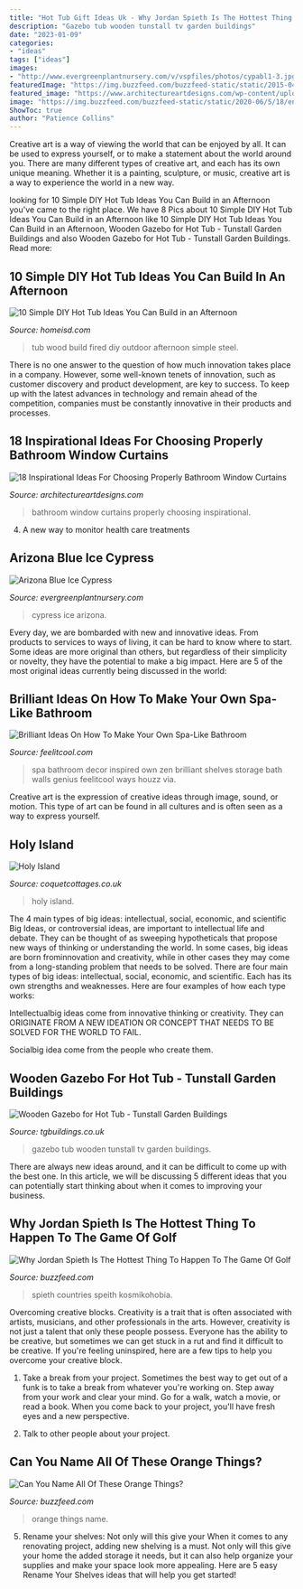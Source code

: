 ```yaml
---
title: "Hot Tub Gift Ideas Uk - Why Jordan Spieth Is The Hottest Thing To Happen To The Game Of Golf"
description: "Gazebo tub wooden tunstall tv garden buildings"
date: "2023-01-09"
categories:
- "ideas"
tags: ["ideas"]
images:
- "http://www.evergreenplantnursery.com/v/vspfiles/photos/cypabl1-3.jpg"
featuredImage: "https://img.buzzfeed.com/buzzfeed-static/static/2015-04/11/23/enhanced/webdr10/enhanced-11262-1428810463-2.jpg"
featured_image: "https://www.architectureartdesigns.com/wp-content/uploads/2017/05/9-23.jpg"
image: "https://img.buzzfeed.com/buzzfeed-static/static/2020-06/5/18/enhanced/64a46f743cf6/original-5262-1591381182-17.jpg?crop=1243:650;0,89%26downsize=1250:*"
ShowToc: true
author: "Patience Collins"
---
```



Creative art is a way of viewing the world that can be enjoyed by all. It can be used to express yourself, or to make a statement about the world around you. There are many different types of creative art, and each has its own unique meaning. Whether it is a painting, sculpture, or music, creative art is a way to experience the world in a new way.

	

		
looking for 10 Simple DIY Hot Tub Ideas You Can Build in an Afternoon you've came to the right place. We have 8 Pics about 10 Simple DIY Hot Tub Ideas You Can Build in an Afternoon like 10 Simple DIY Hot Tub Ideas You Can Build in an Afternoon, Wooden Gazebo for Hot Tub - Tunstall Garden Buildings and also Wooden Gazebo for Hot Tub - Tunstall Garden Buildings. Read more:
		
    
## 10 Simple DIY Hot Tub Ideas You Can Build In An Afternoon

<img loading=lazy src="https://homeisd.com/wp-content/uploads/2019/06/how-to-build-a-wood-fired-hot-tub-img-1.jpg" onerror="this.onerror=null;this.src='https://tse3.mm.bing.net/th?id=OIP.quC-iqzSe7gTcwdF_tH80QHaDt&amp;pid=15.1';" alt="10 Simple DIY Hot Tub Ideas You Can Build in an Afternoon">

_Source: homeisd.com_

>tub wood build fired diy outdoor afternoon simple steel. 

	

There is no one answer to the question of how much innovation takes place in a company. However, some well-known tenets of innovation, such as customer discovery and product development, are key to success. To keep up with the latest advances in technology and remain ahead of the competition, companies must be constantly innovative in their products and processes.

    
## 18 Inspirational Ideas For Choosing Properly Bathroom Window Curtains

<img loading=lazy src="https://www.architectureartdesigns.com/wp-content/uploads/2017/05/9-23.jpg" onerror="this.onerror=null;this.src='https://tse4.mm.bing.net/th?id=OIP.OH4tNAvSDC5YTN70-CvkRwHaHa&amp;pid=15.1';" alt="18 Inspirational Ideas For Choosing Properly Bathroom Window Curtains">

_Source: architectureartdesigns.com_

>bathroom window curtains properly choosing inspirational. 

	

4. A new way to monitor health care treatments

    
## Arizona Blue Ice Cypress

<img loading=lazy src="http://www.evergreenplantnursery.com/v/vspfiles/photos/cypabl1-3.jpg" onerror="this.onerror=null;this.src='https://tse3.mm.bing.net/th?id=OIP.uqrnxpvGvj_M2qHe_iZH0gHaJ5&amp;pid=15.1';" alt="Arizona Blue Ice Cypress">

_Source: evergreenplantnursery.com_

>cypress ice arizona. 

	

Every day, we are bombarded with new and innovative ideas. From products to services to ways of living, it can be hard to know where to start. Some ideas are more original than others, but regardless of their simplicity or novelty, they have the potential to make a big impact. Here are 5 of the most original ideas currently being discussed in the world: 

    
## Brilliant Ideas On How To Make Your Own Spa-Like Bathroom

<img loading=lazy src="http://feelitcool.com/wp-content/uploads/2016/01/spa-like-interior.jpg" onerror="this.onerror=null;this.src='https://tse3.mm.bing.net/th?id=OIP.HFGb12br9sv3i6JCPWt2EAHaJ3&amp;pid=15.1';" alt="Brilliant Ideas On How To Make Your Own Spa-Like Bathroom">

_Source: feelitcool.com_

>spa bathroom decor inspired own zen brilliant shelves storage bath walls genius feelitcool ways houzz via. 

	

Creative art is the expression of creative ideas through image, sound, or motion. This type of art can be found in all cultures and is often seen as a way to express yourself.

    
## Holy Island

<img loading=lazy src="https://coquetcottages.co.uk/wp-content/uploads/2016/12/holy-island-from-the-sky-1024x682.jpg" onerror="this.onerror=null;this.src='https://tse2.mm.bing.net/th?id=OIP.hjikMPcLMviWxw1gtZESuQHaE7&amp;pid=15.1';" alt="Holy Island">

_Source: coquetcottages.co.uk_

>holy island. 

	

The 4 main types of big ideas: intellectual, social, economic, and scientific
Big Ideas, or controversial ideas, are important to intellectual life and debate. They can be thought of as sweeping hypotheticals that propose new ways of thinking or understanding the world. In some cases, big ideas are born frominnovation and creativity, while in other cases they may come from a long-standing problem that needs to be solved.
There are four main types of big ideas: intellectual, social, economic, and scientific. Each has its own strengths and weaknesses. Here are four examples of how each type works:

 Intellectualbig ideas come from innovative thinking or creativity. They can ORIGINATE FROM A NEW IDEATION OR CONCEPT THAT NEEDS TO BE SOLVED FOR THE WORLD TO FAIL. 

Socialbig idea come from the people who create them.

    
## Wooden Gazebo For Hot Tub - Tunstall Garden Buildings

<img loading=lazy src="https://tgbuildings.co.uk/wp-content/uploads/2018/04/tunstall-garden-buildings-gazebo-3-1024x768.jpg" onerror="this.onerror=null;this.src='https://tse1.mm.bing.net/th?id=OIP.YY11btD-pcxGSSPnku91WAHaFj&amp;pid=15.1';" alt="Wooden Gazebo for Hot Tub - Tunstall Garden Buildings">

_Source: tgbuildings.co.uk_

>gazebo tub wooden tunstall tv garden buildings. 

	

There are always new ideas around, and it can be difficult to come up with the best one. In this article, we will be discussing 5 different ideas that you can potentially start thinking about when it comes to improving your business.

    
## Why Jordan Spieth Is The Hottest Thing To Happen To The Game Of Golf

<img loading=lazy src="https://img.buzzfeed.com/buzzfeed-static/static/2015-04/11/23/enhanced/webdr10/enhanced-11262-1428810463-2.jpg" onerror="this.onerror=null;this.src='https://tse2.mm.bing.net/th?id=OIP.El5MOnooFQccfPPg4h8ZRgHaKd&amp;pid=15.1';" alt="Why Jordan Spieth Is The Hottest Thing To Happen To The Game Of Golf">

_Source: buzzfeed.com_

>spieth countries speith kosmikohobia. 

	

Overcoming creative blocks.
Creativity is a trait that is often associated with artists, musicians, and other professionals in the arts. However, creativity is not just a talent that only these people possess. Everyone has the ability to be creative, but sometimes we can get stuck in a rut and find it difficult to be creative. If you're feeling uninspired, here are a few tips to help you overcome your creative block.
1. Take a break from your project. Sometimes the best way to get out of a funk is to take a break from whatever you're working on. Step away from your work and clear your mind. Go for a walk, watch a movie, or read a book. When you come back to your project, you'll have fresh eyes and a new perspective.

2. Talk to other people about your project.

    
## Can You Name All Of These Orange Things?

<img loading=lazy src="https://img.buzzfeed.com/buzzfeed-static/static/2020-06/5/18/enhanced/64a46f743cf6/original-5262-1591381182-17.jpg?crop=1243:650;0,89%26downsize=1250:*" onerror="this.onerror=null;this.src='https://tse2.mm.bing.net/th?id=OIP.NDeBe5XVMWYELMbOj9RXdwHaD3&amp;pid=15.1';" alt="Can You Name All Of These Orange Things?">

_Source: buzzfeed.com_

>orange things name. 

	

5. Rename your shelves: Not only will this give your
When it comes to any renovating project, adding new shelving is a must. Not only will this give your home the added storage it needs, but it can also help organize your supplies and make your space look more appealing. Here are 5 easy Rename Your Shelves ideas that will help you get started!

